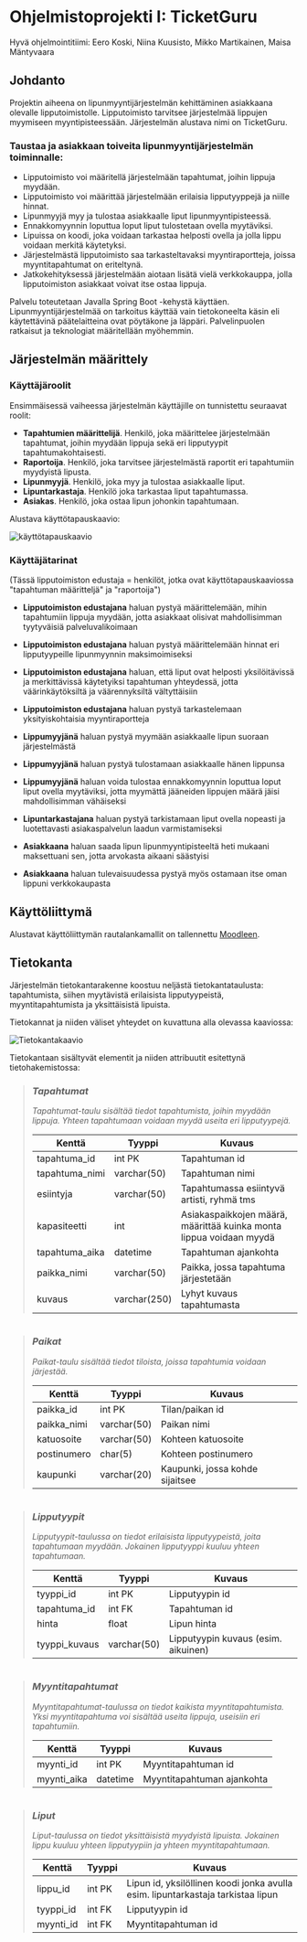 # Ohjelmistoprojekti I: TicketGuru

Hyvä ohjelmointitiimi: Eero Koski, Niina Kuusisto, Mikko Martikainen, Maisa Mäntyvaara

## Johdanto

Projektin aiheena on lipunmyyntijärjestelmän kehittäminen asiakkaana olevalle lipputoimistolle. Lipputoimisto tarvitsee järjestelmää lippujen myymiseen myyntipisteessään. Järjestelmän alustava nimi on TicketGuru.

### Taustaa ja asiakkaan toiveita lipunmyyntijärjestelmän toiminnalle:
* Lipputoimisto voi määritellä järjestelmään tapahtumat, joihin lippuja myydään. 
* Lipputoimisto voi määrittää järjestelmään erilaisia lipputyyppejä ja niille hinnat.
* Lipunmyyjä myy ja tulostaa asiakkaalle liput lipunmyyntipisteessä. 
* Ennakkomyynnin loputtua loput liput tulostetaan ovella myytäviksi. 
* Lipuissa on koodi, joka voidaan tarkastaa helposti ovella ja jolla lippu voidaan merkitä käytetyksi.
* Järjestelmästä lipputoimisto saa tarkasteltavaksi myyntiraportteja, joissa myyntitapahtumat on eriteltynä.
* Jatkokehityksessä järjestelmään aiotaan lisätä vielä verkkokauppa, jolla lipputoimiston asiakkaat voivat itse ostaa lippuja.

Palvelu toteutetaan Javalla Spring Boot -kehystä käyttäen. Lipunmyyntijärjestelmää on tarkoitus käyttää vain tietokoneelta käsin eli käytettävinä päätelaitteina ovat pöytäkone ja läppäri. Palvelinpuolen ratkaisut ja teknologiat määritellään myöhemmin.

## Järjestelmän määrittely
### Käyttäjäroolit
Ensimmäisessä vaiheessa järjestelmän käyttäjille on tunnistettu seuraavat roolit:
* **Tapahtumien määrittelijä**. Henkilö, joka määrittelee järjestelmään tapahtumat, joihin myydään lippuja sekä eri lipputyypit tapahtumakohtaisesti.
* **Raportoija**. Henkilö, joka tarvitsee järjestelmästä raportit eri tapahtumiin myydyistä lipusta.
* **Lipunmyyjä**. Henkilö, joka myy ja tulostaa asiakkaalle liput.
* **Lipuntarkastaja**. Henkilö joka tarkastaa liput tapahtumassa.
* **Asiakas**. Henkilö, joka ostaa lipun johonkin tapahtumaan.

Alustava käyttötapauskaavio:

![käyttötapauskaavio](https://github.com/mmantyva/ohjelmistoprojekti1/blob/develop/roolit1.jpg)

### Käyttäjätarinat

(Tässä lipputoimiston edustaja = henkilöt, jotka ovat käyttötapauskaaviossa "tapahtuman määritteljä" ja "raportoija")
* **Lipputoimiston edustajana** haluan pystyä määrittelemään, mihin tapahtumiin lippuja myydään, jotta asiakkaat olisivat mahdollisimman tyytyväisiä palveluvalikoimaan
* **Lipputoimiston edustajana** haluan pystyä määrittelemään hinnat eri lipputyypeille lipunmyynnin maksimoimiseksi
* **Lipputoimiston edustajana** haluan, että liput ovat helposti yksilöitävissä ja merkittävissä käytetyiksi tapahtuman yhteydessä, jotta väärinkäytöksiltä ja väärennyksiltä vältyttäisiin
* **Lipputoimiston edustajana** haluan pystyä tarkastelemaan yksityiskohtaisia myyntiraportteja

* **Lippumyyjänä** haluan pystyä myymään asiakkaalle lipun suoraan järjestelmästä
* **Lippumyyjänä** haluan pystyä tulostamaan asiakkaalle hänen lippunsa
* **Lippumyyjänä** haluan voida tulostaa ennakkomyynnin loputtua loput liput ovella myytäviksi, jotta myymättä jääneiden lippujen määrä jäisi mahdollisimman vähäiseksi

* **Lipuntarkastajana** haluan pystyä tarkistamaan liput ovella nopeasti ja luotettavasti asiakaspalvelun laadun varmistamiseksi

* **Asiakkaana** haluan saada lipun lipunmyyntipisteeltä heti mukaani maksettuani sen, jotta arvokasta aikaani säästyisi
* **Asiakkaana** haluan tulevaisuudessa pystyä myös ostamaan itse oman lippuni verkkokaupasta


## Käyttöliittymä

Alustavat käyttöliittymän rautalankamallit on tallennettu [Moodleen](https://hhmoodle.haaga-helia.fi/pluginfile.php/2113426/mod_resource/content/1/TicketGuru%20UI.pdf).

## Tietokanta
Järjestelmän tietokantarakenne koostuu neljästä tietokantataulusta: tapahtumista, siihen myytävistä erilaisista lipputyypeistä, myyntitapahtumista ja yksittäisistä lipuista.

Tietokannat ja niiden väliset yhteydet on kuvattuna alla olevassa kaaviossa:

![Tietokantakaavio](https://github.com/mmantyva/ohjelmistoprojekti1/blob/develop/tietokanta_v2.jpg)

Tietokantaan sisältyvät elementit ja niiden attribuutit esitettynä tietohakemistossa:

> ### _Tapahtumat_
> _Tapahtumat-taulu sisältää tiedot tapahtumista, joihin myydään lippuja. Yhteen tapahtumaan voidaan myydä useita eri lipputyypejä._
>
> Kenttä | Tyyppi | Kuvaus
> ------ | ------ | ------
> tapahtuma_id | int PK | Tapahtuman id
> tapahtuma_nimi | varchar(50) |  Tapahtuman nimi
> esiintyja | varchar(50) | Tapahtumassa esiintyvä artisti, ryhmä tms
> kapasiteetti | int | Asiakaspaikkojen määrä, määrittää kuinka monta lippua voidaan myydä
> tapahtuma_aika | datetime | Tapahtuman ajankohta
> paikka_nimi | varchar(50) | Paikka, jossa tapahtuma järjestetään
> kuvaus | varchar(250) | Lyhyt kuvaus tapahtumasta
#

> ### _Paikat_
>_Paikat-taulu sisältää tiedot tiloista, joissa tapahtumia voidaan järjestää._
>
> Kenttä | Tyyppi | Kuvaus
> ------ | ------ | ------
> paikka_id | int PK | Tilan/paikan id
> paikka_nimi | varchar(50) | Paikan nimi
> katuosoite | varchar(50) | Kohteen katuosoite
> postinumero | char(5) | Kohteen postinumero
> kaupunki | varchar(20) | Kaupunki, jossa kohde sijaitsee
#

> ### _Lipputyypit_
> _Lipputyypit-taulussa on tiedot erilaisista lipputyypeistä, joita tapahtumaan myydään. Jokainen lipputyyppi kuuluu yhteen tapahtumaan._
>
> Kenttä | Tyyppi | Kuvaus
> ------ | ------ | ------
> tyyppi_id | int PK | Lipputyypin id
> tapahtuma_id | int FK |  Tapahtuman id
> hinta | float | Lipun hinta
> tyyppi_kuvaus | varchar(50) | Lipputyypin kuvaus (esim. aikuinen)
#

> ### _Myyntitapahtumat_
> _Myyntitapahtumat-taulussa on tiedot kaikista myyntitapahtumista. Yksi myyntitapahtuma voi sisältää useita lippuja, useisiin eri tapahtumiin._
>
> Kenttä | Tyyppi | Kuvaus
> ------ | ------ | ------
> myynti_id | int PK | Myyntitapahtuman id
> myynti_aika | datetime |  Myyntitapahtuman ajankohta
#
> ### _Liput_
> _Liput-taulussa on tiedot yksittäisistä myydyistä lipuista. Jokainen lippu kuuluu yhteen lipputyypiin ja yhteen myyntitapahtumaan._
>
> Kenttä | Tyyppi | Kuvaus
> ------ | ------ | ------
> lippu_id | int PK | Lipun id, yksilöllinen koodi jonka avulla esim. lipuntarkastaja tarkistaa lipun
> tyyppi_id | int FK |  Lipputyypin id
> myynti_id | int FK | Myyntitapahtuman id

